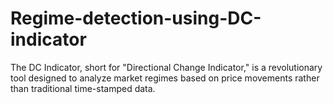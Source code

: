 # Regime-detection-using-DC-indicator
The DC Indicator, short for "Directional Change Indicator," is a revolutionary tool designed to analyze market regimes based on price movements rather than traditional time-stamped data. 
